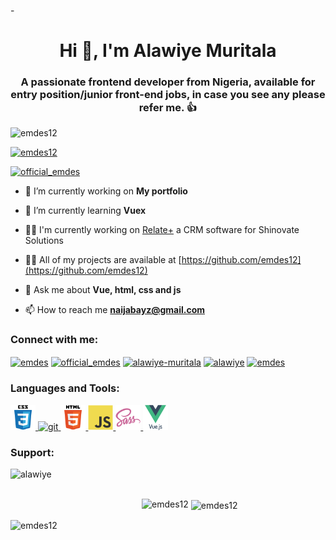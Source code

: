 -<h1 align="center">Hi 👋, I'm Alawiye Muritala</h1>
<h3 align="center">A passionate frontend developer from Nigeria, available for entry position/junior front-end jobs, in case you see any please refer me. 👍</h3>

<p align="left"> <img src="https://komarev.com/ghpvc/?username=emdes12&label=Profile%20views&color=0e75b6&style=flat" alt="emdes12" /> </p>

<p align="left"> <a href="https://github.com/emdes12"><img src="https://github-profile-trophy.vercel.app/?username=emdes12" alt="emdes12" /></a> </p>

<p align="left"> <a href="https://twitter.com/official_emdes" target="blank"><img src="https://img.shields.io/twitter/follow/official_emdes?logo=twitter&style=for-the-badge" alt="official_emdes" /></a> </p>

- 🔭 I’m currently working on **My portfolio**

- 🌱 I’m currently learning **Vuex**

- 👨‍💻 I'm currently working on [Relate+](https://relateplus.netlify.app) a CRM software for Shinovate Solutions 

- 👨‍💻 All of my projects are available at [https://github.com/emdes12](https://github.com/emdes12)

- 💬 Ask me about **Vue, html, css and js**

- 📫 How to reach me **naijabayz@gmail.com**

<h3 align="left">Connect with me:</h3>
<p align="left">
<a href="https://codepen.io/emdes" target="blank"><img align="center" src="https://raw.githubusercontent.com/rahuldkjain/github-profile-readme-generator/master/src/images/icons/Social/codepen.svg" alt="emdes" height="30" width="40" /></a>
<a href="https://twitter.com/official_emdes" target="blank"><img align="center" src="https://raw.githubusercontent.com/rahuldkjain/github-profile-readme-generator/master/src/images/icons/Social/twitter.svg" alt="official_emdes" height="30" width="40" /></a>
<a href="https://linkedin.com/in/alawiye-muritala" target="blank"><img align="center" src="https://raw.githubusercontent.com/rahuldkjain/github-profile-readme-generator/master/src/images/icons/Social/linked-in-alt.svg" alt="alawiye-muritala" height="30" width="40" /></a>
<a href="https://dribbble.com/alawiye" target="blank"><img align="center" src="https://raw.githubusercontent.com/rahuldkjain/github-profile-readme-generator/master/src/images/icons/Social/dribbble.svg" alt="alawiye" height="30" width="40" /></a>
<a href="https://hashnode.com/emdes" target="blank"><img align="center" src="https://raw.githubusercontent.com/rahuldkjain/github-profile-readme-generator/master/src/images/icons/Social/hashnode.svg" alt="emdes" height="30" width="40" /></a>
</p>

<h3 align="left">Languages and Tools:</h3>
<p align="left"> <a href="https://www.w3schools.com/css/" target="_blank" rel="noreferrer"> <img src="https://raw.githubusercontent.com/devicons/devicon/master/icons/css3/css3-original-wordmark.svg" alt="css3" width="40" height="40"/> </a> <a href="https://git-scm.com/" target="_blank" rel="noreferrer"> <img src="https://www.vectorlogo.zone/logos/git-scm/git-scm-icon.svg" alt="git" width="40" height="40"/> </a> <a href="https://www.w3.org/html/" target="_blank" rel="noreferrer"> <img src="https://raw.githubusercontent.com/devicons/devicon/master/icons/html5/html5-original-wordmark.svg" alt="html5" width="40" height="40"/> </a> <a href="https://developer.mozilla.org/en-US/docs/Web/JavaScript" target="_blank" rel="noreferrer"> <img src="https://raw.githubusercontent.com/devicons/devicon/master/icons/javascript/javascript-original.svg" alt="javascript" width="40" height="40"/> </a> <a href="https://sass-lang.com" target="_blank" rel="noreferrer"> <img src="https://raw.githubusercontent.com/devicons/devicon/master/icons/sass/sass-original.svg" alt="sass" width="40" height="40"/> </a> <a href="https://vuejs.org/" target="_blank" rel="noreferrer"> <img src="https://raw.githubusercontent.com/devicons/devicon/master/icons/vuejs/vuejs-original-wordmark.svg" alt="vuejs" width="40" height="40"/> </a> </p>

<h3 align="left">Support:</h3>
<p><a href="https://www.buymeacoffee.com/alawiye"> <img align="left" src="https://cdn.buymeacoffee.com/buttons/v2/default-yellow.png" height="50" width="210" alt="alawiye" /></a></p><br><br>

<p><img align="left" src="https://github-readme-stats.vercel.app/api/top-langs?username=emdes12&show_icons=true&locale=en&layout=compact" alt="emdes12" /></p>

<p>&nbsp;<img align="center" src="https://github-readme-stats.vercel.app/api?username=emdes12&show_icons=true&locale=en" alt="emdes12" /></p>

<p><img align="center" src="https://github-readme-streak-stats.herokuapp.com/?user=emdes12&" alt="emdes12" /></p>

<!---
emdes12/emdes12 is a ✨ special ✨ repository because its `README.md` (this file) appears on your GitHub profile.
You can click the Preview link to take a look at your changes.
--->
